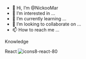 - 👋 Hi, I’m @NickooMar
- 👀 I’m interested in ...
- 🌱 I’m currently learning ...
- 💞️ I’m looking to collaborate on ...
- 📫 How to reach me ...

Knowledge 

React 
![icons8-react-80](https://user-images.githubusercontent.com/68347411/217638413-0d41f7de-8bcd-4a5b-9903-86bfdfce85dc.png)



<!---
NickooMar/NickooMar is a ✨ special ✨ repository because its `README.md` (this file) appears on your GitHub profile.
You can click the Preview link to take a look at your changes.
--->
